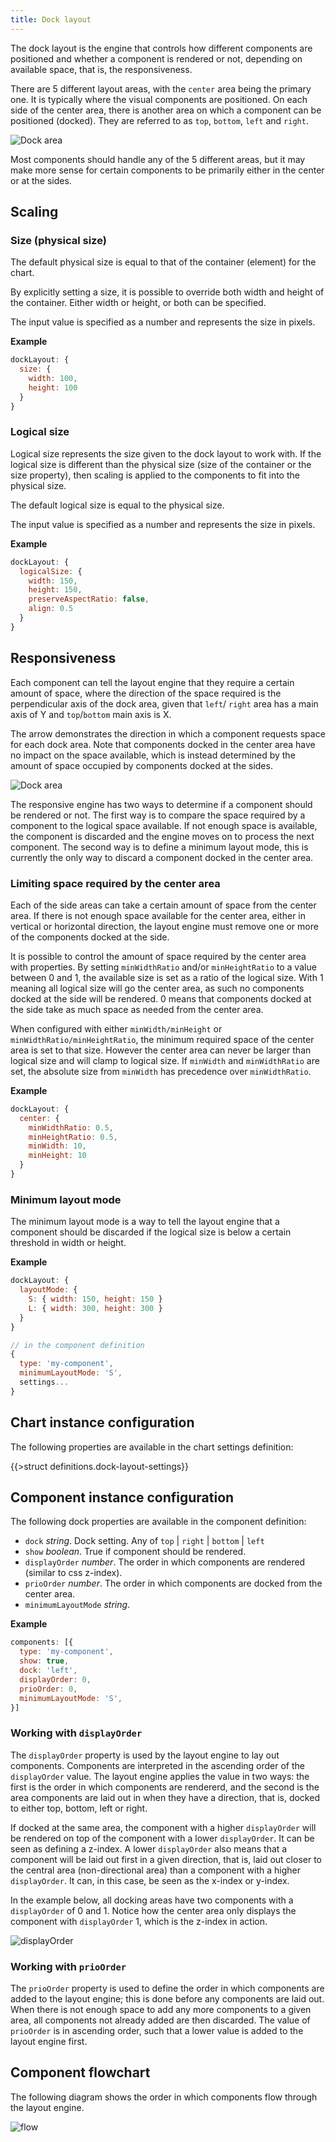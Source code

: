 ```yaml
---
title: Dock layout
---
```


The dock layout is the engine that controls how different components are positioned and whether a component is rendered or not, depending on available space, that is, the responsiveness.

There are 5 different layout areas, with the `center` area being the primary one. It is typically where the visual components are positioned. On each side of the center area, there is another area on which a component can be positioned (docked). They are referred to as `top`, `bottom`, `left` and `right`.

![Dock area](/img/dock-area.png)

Most components should handle any of the 5 different areas, but it may make more sense for certain components to be primarily either in the center or at the sides.

## Scaling

### Size (physical size)

The default physical size is equal to that of the container (element) for the chart.

By explicitly setting a size, it is possible to override both width and height of the container. Either width or height, or both can be specified.

The input value is specified as a number and represents the size in pixels.

**Example**
  ```js
  dockLayout: {
    size: {
      width: 100,
      height: 100
    }
  }
  ```

### Logical size

Logical size represents the size given to the dock layout to work with. If the logical size is different than the physical size (size of the container or the size property), then scaling is applied to the components to fit into the physical size.

The default logical size is equal to the physical size.

The input value is specified as a number and represents the size in pixels.

**Example**
  ```js
  dockLayout: {
    logicalSize: {
      width: 150,
      height: 150,
      preserveAspectRatio: false,
      align: 0.5
    }
  }
  ```

## Responsiveness

Each component can tell the layout engine that they require a certain amount of space, where the direction of the space required is the perpendicular axis of the dock area, given that `left`/ `right` area has a main axis of Y and `top`/`bottom` main axis is X.

The arrow demonstrates the direction in which a component requests space for each dock area. Note that components docked in the center area have no impact on the space available, which is instead determined by the amount of space occupied by components docked at the sides.

![Dock area](/img/dock-area-direction.png)

The responsive engine has two ways to determine if a component should be rendered or not. The first way is to compare the space required by a component to the logical space available. If not enough space is available, the component is discarded and the engine moves on to process the next component. The second way is to define a minimum layout mode, this is currently the only way to discard a component docked in the center area.

### Limiting space required by the center area

Each of the side areas can take a certain amount of space from the center area. If there is not enough space available for the center area, either in vertical or horizontal direction, the layout engine must remove one or more of the components docked at the side.

It is possible to control the amount of space required by the center area with properties. By setting `minWidthRatio` and/or `minHeightRatio` to a value between 0 and 1, the available size is set as a ratio of the logical size. With 1 meaning all logical size will go the center area, as such no components docked at the side will be rendered. 0 means that components docked at the side take as much space as needed from the center area.

When configured with either `minWidth/minHeight` or `minWidthRatio/minHeightRatio`, the minimum required space of the center area is set to that size. However the center area can never be larger than logical size and will clamp to logical size. If `minWidth` and `minWidthRatio` are set, the absolute size from `minWidth` has precedence over `minWidthRatio`.

**Example**
  ```js
  dockLayout: {
    center: {
      minWidthRatio: 0.5,
      minHeightRatio: 0.5,
      minWidth: 10,
      minHeight: 10
    }
  }
  ```

### Minimum layout mode

The minimum layout mode is a way to tell the layout engine that a component should be discarded if the logical size is below a certain threshold in width or height.

**Example**
  ```js
  dockLayout: {
    layoutMode: {
      S: { width: 150, height: 150 }
      L: { width: 300, height: 300 }
    }
  }

  // in the component definition
  {
    type: 'my-component',
    minimumLayoutMode: 'S',
    settings...
  }
  ```

## Chart instance configuration

The following properties are available in the chart settings definition:

{{>struct definitions.dock-layout-settings}}

## Component instance configuration

The following dock properties are available in the component definition:

* `dock` *string*. Dock setting. Any of `top` | `right` | `bottom` | `left`
* `show` *boolean*. True if component should be rendered.
* `displayOrder` *number*. The order in which components are rendered (similar to css z-index).
* `prioOrder` *number*. The order in which components are docked from the center area.
* `minimumLayoutMode` *string*. 

**Example**
  ```js
  components: [{
    type: 'my-component',
    show: true,
    dock: 'left',
    displayOrder: 0,
    prioOrder: 0,
    minimumLayoutMode: 'S',
  }]
  ```

### Working with `displayOrder`

The `displayOrder` property is used by the layout engine to lay out components. Components are interpreted in the ascending order of the `displayOrder` value. The layout engine applies the value in two ways: the first is the order in which components are rendererd, and the second is the area components are laid out in when they have a direction, that is, docked to either top, bottom, left or right.

If docked at the same area, the component with a higher `displayOrder` will be rendered on top of the component with a lower `displayOrder`. It can be seen as defining a z-index. A lower `displayOrder` also means that a component will be laid out first in a given direction, that is, laid out closer to the central area (non-directional area) than a component with a higher `displayOrder`. It can, in this case, be seen as the x-index or y-index.

In the example below, all docking areas have two components with a `displayOrder` of 0 and 1. Notice how the center area only displays the component with `displayOrder` 1, which is the z-index in action.

![displayOrder](/img/display-order.png)

### Working with `prioOrder`

The `prioOrder` property is used to define the order in which components are added to the layout engine; this is done before any components are laid out. When there is not enough space to add any more components to a given area, all components not already added are then discarded. The value of `prioOrder` is in ascending order, such that a lower value is added to the layout engine first.

## Component flowchart

The following diagram shows the order in which components flow through the layout engine.

![flow](/img/dock-process-flow.png)
